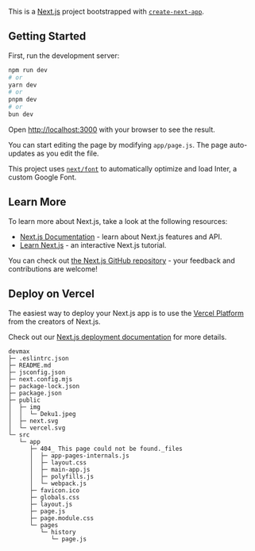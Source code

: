 This is a [Next.js](https://nextjs.org/) project bootstrapped with [`create-next-app`](https://github.com/vercel/next.js/tree/canary/packages/create-next-app).

## Getting Started

First, run the development server:

```bash
npm run dev
# or
yarn dev
# or
pnpm dev
# or
bun dev
```

Open [http://localhost:3000](http://localhost:3000) with your browser to see the result.

You can start editing the page by modifying `app/page.js`. The page auto-updates as you edit the file.

This project uses [`next/font`](https://nextjs.org/docs/basic-features/font-optimization) to automatically optimize and load Inter, a custom Google Font.

## Learn More

To learn more about Next.js, take a look at the following resources:

- [Next.js Documentation](https://nextjs.org/docs) - learn about Next.js features and API.
- [Learn Next.js](https://nextjs.org/learn) - an interactive Next.js tutorial.

You can check out [the Next.js GitHub repository](https://github.com/vercel/next.js/) - your feedback and contributions are welcome!

## Deploy on Vercel

The easiest way to deploy your Next.js app is to use the [Vercel Platform](https://vercel.com/new?utm_medium=default-template&filter=next.js&utm_source=create-next-app&utm_campaign=create-next-app-readme) from the creators of Next.js.

Check out our [Next.js deployment documentation](https://nextjs.org/docs/deployment) for more details.

```
devmax
├─ .eslintrc.json
├─ README.md
├─ jsconfig.json
├─ next.config.mjs
├─ package-lock.json
├─ package.json
├─ public
│  ├─ img
│  │  └─ Deku1.jpeg
│  ├─ next.svg
│  └─ vercel.svg
└─ src
   └─ app
      ├─ 404_ This page could not be found._files
      │  ├─ app-pages-internals.js
      │  ├─ layout.css
      │  ├─ main-app.js
      │  ├─ polyfills.js
      │  └─ webpack.js
      ├─ favicon.ico
      ├─ globals.css
      ├─ layout.js
      ├─ page.js
      ├─ page.module.css
      └─ pages
         └─ history
            └─ page.js

```
